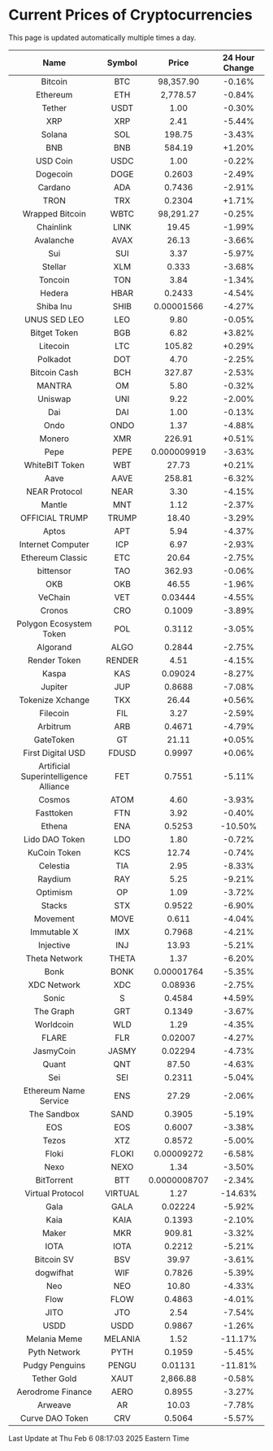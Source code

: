 # Current Prices of Cryptocurrencies
This page is updated automatically multiple times a day.

| Name | Symbol | Price | 24 Hour Change |
| :---: |:---:| :---: | :---: |
| Bitcoin | BTC | 98,357.90 | -0.16% |
| Ethereum | ETH | 2,778.57 | -0.84% |
| Tether | USDT | 1.00 | -0.30% |
| XRP | XRP | 2.41 | -5.44% |
| Solana | SOL | 198.75 | -3.43% |
| BNB | BNB | 584.19 | +1.20% |
| USD Coin | USDC | 1.00 | -0.22% |
| Dogecoin | DOGE | 0.2603 | -2.49% |
| Cardano | ADA | 0.7436 | -2.91% |
| TRON | TRX | 0.2304 | +1.71% |
| Wrapped Bitcoin | WBTC | 98,291.27 | -0.25% |
| Chainlink | LINK | 19.45 | -1.99% |
| Avalanche | AVAX | 26.13 | -3.66% |
| Sui | SUI | 3.37 | -5.97% |
| Stellar | XLM | 0.333 | -3.68% |
| Toncoin | TON | 3.84 | -1.34% |
| Hedera | HBAR | 0.2433 | -4.54% |
| Shiba Inu | SHIB | 0.00001566 | -4.27% |
| UNUS SED LEO | LEO | 9.80 | -0.05% |
| Bitget Token | BGB | 6.82 | +3.82% |
| Litecoin | LTC | 105.82 | +0.29% |
| Polkadot | DOT | 4.70 | -2.25% |
| Bitcoin Cash | BCH | 327.87 | -2.53% |
| MANTRA | OM | 5.80 | -0.32% |
| Uniswap | UNI | 9.22 | -2.00% |
| Dai | DAI | 1.00 | -0.13% |
| Ondo | ONDO | 1.37 | -4.88% |
| Monero | XMR | 226.91 | +0.51% |
| Pepe | PEPE | 0.000009919 | -3.63% |
| WhiteBIT Token | WBT | 27.73 | +0.21% |
| Aave | AAVE | 258.81 | -6.32% |
| NEAR Protocol | NEAR | 3.30 | -4.15% |
| Mantle | MNT | 1.12 | -2.37% |
| OFFICIAL TRUMP | TRUMP | 18.40 | -3.29% |
| Aptos | APT | 5.94 | -4.37% |
| Internet Computer | ICP | 6.97 | -2.93% |
| Ethereum Classic | ETC | 20.64 | -2.75% |
| bittensor | TAO | 362.93 | -0.06% |
| OKB | OKB | 46.55 | -1.96% |
| VeChain | VET | 0.03444 | -4.55% |
| Cronos | CRO | 0.1009 | -3.89% |
| Polygon Ecosystem Token | POL | 0.3112 | -3.05% |
| Algorand | ALGO | 0.2844 | -2.75% |
| Render Token | RENDER | 4.51 | -4.15% |
| Kaspa | KAS | 0.09024 | -8.27% |
| Jupiter | JUP | 0.8688 | -7.08% |
| Tokenize Xchange | TKX | 26.44 | +0.56% |
| Filecoin | FIL | 3.27 | -2.59% |
| Arbitrum | ARB | 0.4671 | -4.79% |
| GateToken | GT | 21.11 | +0.05% |
| First Digital USD | FDUSD | 0.9997 | +0.06% |
| Artificial Superintelligence Alliance | FET | 0.7551 | -5.11% |
| Cosmos | ATOM | 4.60 | -3.93% |
| Fasttoken | FTN | 3.92 | -0.40% |
| Ethena | ENA | 0.5253 | -10.50% |
| Lido DAO Token | LDO | 1.80 | -0.72% |
| KuCoin Token | KCS | 12.74 | -0.74% |
| Celestia | TIA | 2.95 | -8.33% |
| Raydium | RAY | 5.25 | -9.21% |
| Optimism | OP | 1.09 | -3.72% |
| Stacks | STX | 0.9522 | -6.90% |
| Movement | MOVE | 0.611 | -4.04% |
| Immutable X | IMX | 0.7968 | -4.21% |
| Injective | INJ | 13.93 | -5.21% |
| Theta Network | THETA | 1.37 | -6.20% |
| Bonk | BONK | 0.00001764 | -5.35% |
| XDC Network | XDC | 0.08936 | -2.75% |
| Sonic | S | 0.4584 | +4.59% |
| The Graph | GRT | 0.1349 | -3.67% |
| Worldcoin | WLD | 1.29 | -4.35% |
| FLARE | FLR | 0.02007 | -4.27% |
| JasmyCoin | JASMY | 0.02294 | -4.73% |
| Quant | QNT | 87.50 | -4.63% |
| Sei | SEI | 0.2311 | -5.04% |
| Ethereum Name Service | ENS | 27.29 | -2.06% |
| The Sandbox | SAND | 0.3905 | -5.19% |
| EOS | EOS | 0.6007 | -3.38% |
| Tezos | XTZ | 0.8572 | -5.00% |
| Floki | FLOKI | 0.00009272 | -6.58% |
| Nexo | NEXO | 1.34 | -3.50% |
| BitTorrent | BTT | 0.0000008707 | -2.34% |
| Virtual Protocol | VIRTUAL | 1.27 | -14.63% |
| Gala | GALA | 0.02224 | -5.92% |
| Kaia | KAIA | 0.1393 | -2.10% |
| Maker | MKR | 909.81 | -3.32% |
| IOTA | IOTA | 0.2212 | -5.21% |
| Bitcoin SV | BSV | 39.97 | -3.61% |
| dogwifhat | WIF | 0.7826 | -5.39% |
| Neo | NEO | 10.80 | -4.33% |
| Flow | FLOW | 0.4863 | -4.01% |
| JITO | JTO | 2.54 | -7.54% |
| USDD | USDD | 0.9867 | -1.26% |
| Melania Meme | MELANIA | 1.52 | -11.17% |
| Pyth Network | PYTH | 0.1959 | -5.45% |
| Pudgy Penguins | PENGU | 0.01131 | -11.81% |
| Tether Gold | XAUT | 2,866.88 | -0.58% |
| Aerodrome Finance | AERO | 0.8955 | -3.27% |
| Arweave | AR | 10.03 | -7.78% |
| Curve DAO Token | CRV | 0.5064 | -5.57% |

Last Update at Thu Feb  6 08:17:03 2025 Eastern Time
